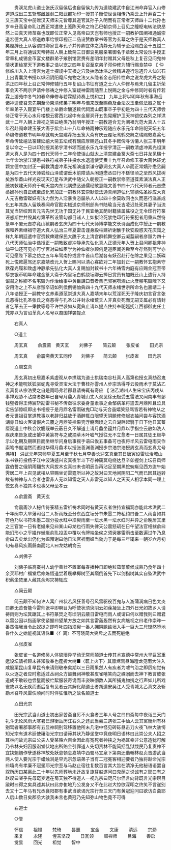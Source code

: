 <!-- { "loadSidebar": true } -->
　　贵溪龙虎山道士张氏汉留侯后也自留侯九传为道陵建武中自江洲命弃官入山修道道成出三五斩邪雌雄剑二阳武都功印一授其子衡使世世相传乃乘云上升寿百二十又三唐天宝中册赠汉天师宋元皆尊其道官其孙子入明而有正常者天师四十二代孙也岁辛丑高皇帝耴江西正常遣使上笺陈天命之符乙巳朝京师上召见之瞳枢电转法貌昂然上曰真天师苗裔也既即位正常入见高帝曰天岂有师也授正一嗣教护国阐祖通诚崇道宏德大真人领道教事给银印视正二品设赞教掌书等官为玄幕之佐于是天师称真人矣陛辞还上从容谓曰卿家世与孔子并传卿宜体之清静无为辅予至治赐白金十五镒二年三月上将通诚天帝特召人朝上致斋三日御衮冕服亲署御名于章敕太常设乐手授正常章礼成锡金币宴文楼群弟子飨别馆赏赉有差明年封赠其父母是秋上复召见问鬼神情状更给掌天下道教事之诰以宠之四年复召至京弟子邓仲修为辅行赐食禁中 【 仲修临川入入上清宫为道士探规中天根之穴及抽添沐浴之候精进遵行忽遇异人仙岩石上出青囊灵书授以纵闭阴阳麾斥鬼物之法又从隐者金志阳传性命之说龙虎大丹之秘洪正四年秋上召正常伸修辅行五年复诏山书征有道之士六人仲修与焉未几留主祈荣事会天不两京尹请仲修祷之仲修入室疑神雷雨随至上悦赐之金与仲修同时者有传若霖上游苑中冬气如春命伸修与若霖赋诗奏上悦和之】 九年上将以明年秋有事海岳诸神遣使召忽先期至命柬清修弟子明年与偕来既至赐燕及金法衣玉圭佩法器之属十年率弟子入觐宴午门楼上举爵命釂遂敕代祠嵩山既事卒子宇初是为四十三代天师尝侍正常于天心水月楼覩云雾西北起中有金扉洞开五色晃耀护卫天神铠仗森列之祥洪武十二年入朝上谛视之笑曰绝类乃翁明年授正一嗣教道合无为阐祖光范大真人十五年召赴阙命建玉箓大斋于紫金山十八年命祷雨神乐观随应永乐元年命陪祀天坛五年命编修道教书明年命就朝天宫建荐扬玉箓大斋有庆云覆坛鸾鹤交舞之瑞赐敕嘉奖七年命传延禧法箓建延禧大斋五坛咸有瑞应厚赐还山其冬手敕俾寻访僊人张三丰明年复以命之一日以印剑授其弟宇清书颂而逝永乐九年授宇清正一嗣教清虚冲素光祖演道大真人是为四十四代天师十二年命使诣山就太上清宫建金箓大斋七日井龙见瑞十七年命治浙江潮患书铁符戒弟子往投水水退遣使奖赉十九年召命修玉箓大斋休征尤颗宣德中加封正一嗣教清虚冲素光祖演道崇谦守静洞玄大真人卒而正常嫡孙懋丞嗣是为四十五代天师尝经山泽或谓垂木前障请从闲道懋丞曰行不繇径顷之至烈风拔树矣游华葢山祥光夜现天灯星布洪武中随父入朝授正一嗣教崇修至道葆素演法真人正统初敕建天师府于朝天宫内东北隅懋丞通儒经敏慧能文善书四十六代天师者元吉懋丞嫡孙也自正统至成化累加正一嗣教体玄崇默悟法通真阐道弘化辅德佑圣妙应大真人元吉檄雷磔妖有法力然为人淫暴贪恣屡杀人人以四十余莫敢问也久而恶行滋甚成化五年其族人留焕奏闻命官勘实械送京师刑部尚书陆瑜当元吉凌迟处死其妻子当流其党当斩绞因言元吉先世无功于国无补于民宜绝其荫封籍族属徭役之无令印行符箓诬惑斯世并毁其府第革所设管勾都目诸人上如拟论死禁绝印行符箓犯者用重典然符箓卒不废元吉亦竟山狱嗣者玄庆为四十七代天师博学能文长诗画成化中授正一嗣教保和养素继祖守道大真人弘治三年夏雷击谨身殿柱建祈谢醮于钦安殿惑天花庆霭之祥九年朝廷遣中官赍敕俾建保民大醮于太上清宫群鹤舞空卿云凝葢嗣者彦頨为四十八代天师弘治中诰授正一嗣教致虚冲静承先弘化真人正德元年入贺上召问卿祖非神仙平仙还可见亦可学否对曰如臣学为神仙者尔顾何足道臣闻尧舜至今存然则可学亦可见愿陛下慕之仿之五年车驾南狩或言牛首山后湖各有妖召赴行在除之果见二妖磔死上悦敕扈驾还京嘉靖改元入贺上赐问以清心寡欲对二年加封正一嗣教怀玄抱素守默葆光履和致虚冲静承先弘化大真人复赐加封敕书十六年祷雪内庭有应赐金冠至带蟒衣银币明年命建金箓大斋于内皇坛白鹤绕坛卿云捧日赏赉有加既还山上遣行人持诏召之称卿不名宅毁为作治给事中黄臣諌曰昔者栾巴郭宪噀酒止火彦頨宅毁陛下又安用治之上不从彦頨卒诏如列侯例锡恤典四十九代天师永绪世宗所命名也嘉靖二十八年诰授正一嗣教守玄养素遵范崇道大真人嘉靖末年以荒淫死无子隆庆初言官言张氏恶得比孔圣张氏之裔恶得与孔圣公并封永绪荒夭人非真矣死而无嗣支属必有请封者乞革去正一秉教等号不许世袭如从宽典止请以提点住持奉祀廵抚江西都御史任士凭亦以为言诏革真人名号以裔国祥袭提点 

　　右真人 

　　○道士 

　　周玄真 
　　俞震斋　黄天玄 
　　刘佛子 
　　简云颠 
　　张皮雀 
　　田光宗 

　　周玄真　　俞震斋黄天玄同传　　刘佛子　　简云颠　　张皮雀　　田光宗 

　　△周玄真 

　　周玄真初出居嘉禾紫虚观从李拱瑞为道士拱瑞南谷杜真人高第也授玄真劾召鬼神之术能呪妖狐驱蛇鬼寻受灵宝大法于曹桂孙霅州人步宗浩得呼云役雨术于莫沾乙玄真复从宗浩受之自是雨旸弗若郡县请祷辄有奇应 【 沾乙湖州人生宋宝庆丙戍从事禅观胁不沾席者数年已自号月鼎入青城山丈人观见徐无极受五雷法又闻南丰有邹钱璧者得王侍宸斩勘雷书秘不传亟往求委身童隶事之会邹病革将遣去月鼎拜且泣具实告邹惊叹即出书相授于是月鼎名雷雨破鬼□动与天合虽嬉笑怒骂皆若有神物从之者元世祖召掌道教事以老辞归益放于酒醉辄白眼望天阴颷修修起衣袖间尝与客饮酒湖赤日如火客请假片云覆之月鼎笑拾果壳浮觞面顷之云自湖畔起翳于日下他日寓蕃厘观道士中秋会饮觞既举云蔽日久不解道士请月鼎坐筵并月鼎以手指空云散如洗人疾疢来告急或出蟹中黄篆符与之或摘草木叶嘘气授往无不立愈者一日属其徒王继华示以化期及期暝目而坐继华问身后事摇手语曰俟五事备可也夜将半风云雷电雨交作索笔书偈洎然而逝继华得月鼎术以授张善渊善渊授步宗浩宗浩授周玄真而玄真尤号伟特】 洪武元年京师早夏五月至于秋七月李善长迎玄真至其日唐寅设雷坛治城山朱书铁符投杨子江中波涛遽兴玄真夜半斗下存神窈冥电绕达旦辛卯握剑上坛召风师霆伯誓之俄阴雨翻贫大风拔木玄真曰未也明辰当再沾足至期黑蛇蜿蜒见西方迨午始霁居二年上召见武楼从容赐坐访雷霆所以神之故对曰天地间阴阳二气而已因其运转故有神神与人合者也雷非人无以知雷之天人非雷无以知人之天天人相孚本同一理上悦玄真不独其术也事父母至孝云 

　　△俞震斋　黄天玄 

　　俞震斋沙人秘传符箓精五雷祈祷术同时有黄天玄者住持宜福观亦能此术洪武二十年闽中大旱藩司召二人祈雨既至分东西立坛分书朱墨二符私约曰吾二人雨当如其符色乃以书符朱墨二砚分投水缸中须臾雨至一坛水黑一坛水红时并异之俞晚居其里之三官堂一日有老媪来见曰某山毋龙也行雨失律天公震怒刧在日午望法官相捄俞曰能幻形小之乎媪作蜒蜒俞耴投盂中覆以令牌端坐俟之须臾暴雷雨击至数遍过午乃息俞曰去矣龙出仍化为媪拜谢曰他日法官祈雨媪当効力于是每三年辄来一朝岁六月初旬有暴风疾雨繇南而北人曰龙姑朝俞云 

　　△刘佛子 

　　刘佛子临高蚕村人幼学善壮不置室每春播种日即绝粒茹菜菓候成熟乃食年四十余买耶村广福堂后修炼悟道尝着屐攀椰树至其巅倒首先下以剑指树其实自坠洪武中积薪坐焚里人藏其余烬灾祷辄应 

　　△简云颠 

　　简云颠不知何许人寓广州状若风狂善号召风雷驱役百鬼与人游蒲涧病日色太炎曰卿无苦吾能今雷师张伞即瞑目为呼使状须臾阴云如葆凝坐上四外日光如故乡人请祷雨则为坛箕踞其上书符篆焚之有顷阴云蔽日雷电而雨人或谓曰何以赠我则曰赠君以雷公因以指画掌使紧握曰望某方放之如其言雷轰轰然有女病魅视之曰老作崇昨一番蛮侮我当令此奴捉之即呼叱四指须臾一番人拥阴颷踰垣入手一巨大三尺铿然堕地昏什久之始能视其语侏■〈亻离〉不可晓简大笑斥之去而死魅绝 

　　△张皮雀 

　　张皮雀一名道修吴人体貌瓌异举动无常师颠道士传其术宣德中常州大旱巨室重邀设坛请祈顾未甚知敬奉也霆折大树■〈蓻上火下〉其廪烬焉昼晦曀龙见雨大注入咸股栗昆山复旱昆令来请则敬奉矣期以三日雨果然人有疾者为嘘气治之即厉疟觉有以火逐之者应时愈适过丛祠众方鼓舞祠神敬甚皮雀嘻笑向之祼溺而去神下教言彼张道成不敢较也尝髽而披纻絮服装奇诡而丰姿映彻数人其所捕鬼物携之行声如儿所戏雀故以名无疾而逝后复有见者云其解化颠道士者胡道安吴江人受青城太乙真文及斩勘术召呼风雷佚顷间时时佯狂惟所之故名颠道士 

　　△田光宗 

　　田光宗武当山道士初出家苦斋自厉不火食者三年人号之曰曰斋每中夜诣三天门礼斗无论风雨大寒暑巳游衡岳历江右久之还武当尝三遇张三手仙人云其寓衡州有林别驾者署郡事郡有五显神祠别驾移置他所未几宅中怪见砖砾昼击刀火夜飞林大骇愕知光宗有道术廷使禳治光宗曰请谛其状乃静坐堂中竟夜明日语林曰此崇公夫人招之耳林问故光宗曰公夫人受某赂六百金因此有冤死者神挟之为祸耳幸非公意造犹可解乃令林夫妇囚服诣堂伏地出所赂金引罪道人先切责林不能简括乱狱戕民乃复责神不宜挟魍魉作孽遂移神故处妖患顿息嘉靖中西蜀马宜泉下第南还偕翰林赵贞吉游武当两人使人要光宗于蜡烛涧是早光宗忽语弟子当有二冠冕客相迎要者乃独将赵命光宗曰嘻尚有孝廉不冠冕耶光宗至与马赵止宿往复数百言其大旨在清净无他秘语语罢自叙所历曰某离此二十年以先师葬地未迁故复旋耳赵遂问曰鬼荫之说诚有之耶曰有之赵叹曰嗟乎先母窀穸远在蜀天独不得道人一视光宗曰咫尺尔但言向背既言光宗瞑目踰时曰得之矣具述其状曰此亦隹地乃公发身又不在此赵大惊欲深叩之终笑不言遂别去又十二年马有兄丞襄阳郡有事武当欲谒光宗行至三天门有黄冠迎问曰欲访白斋耶人后山数日矣郡丞大骇我未言也黄冠乃先知弥山物色竟不可得 

　　右道士 

　　○僧 

　　怀信 
　　祖镫 
　　梵琦 
　　昙噩 
　　宝金 
　　文康 
　　清远 
　　宗泐 
　　来复 
　　永隆 
　　惺吉坚茂 
　　日瓦领 
　　顺禅师 
　　吕海 
　　善启 
　　觉昙 
　　回光 
　　祖觉 
　　智中 

